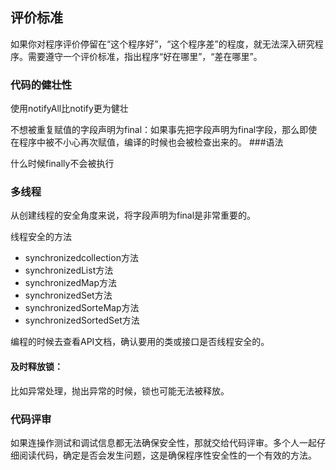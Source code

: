 
## 评价标准

如果你对程序评价停留在“这个程序好”，“这个程序差”的程度，就无法深入研究程序。需要遵守一个评价标准，指出程序“好在哪里”，“差在哪里”。


### 代码的健壮性

使用notifyAll比notify更为健壮


不想被重复赋值的字段声明为final：如果事先把字段声明为final字段，那么即使在程序中被不小心再次赋值，编译的时候也会被检查出来的。
###语法

什么时候finally不会被执行

### 多线程

从创建线程的安全角度来说，将字段声明为final是非常重要的。

线程安全的方法
- synchronizedcollection方法
- synchronizedList方法
- synchronizedMap方法
- synchronizedSet方法
- synchronizedSorteMap方法
- synchronizedSortedSet方法

编程的时候去查看API文档，确认要用的类或接口是否线程安全的。

#### 及时释放锁：

比如异常处理，抛出异常的时候，锁也可能无法被释放。

### 代码评审

如果连操作测试和调试信息都无法确保安全性，那就交给代码评审。多个人一起仔细阅读代码，确定是否会发生问题，这是确保程序性安全性的一个有效的方法。